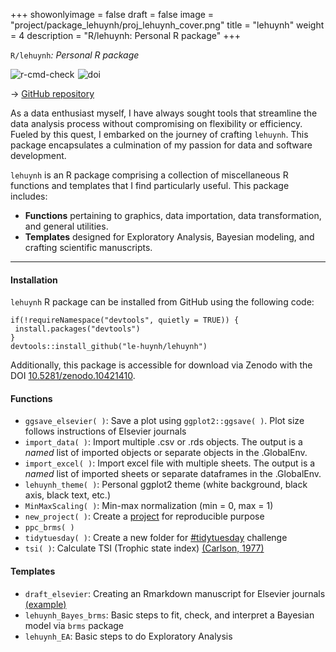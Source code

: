 +++
showonlyimage = false
draft = false
image = "project/package_lehuynh/proj_lehuynh_cover.png"
title = "lehuynh"
weight = 4
description = "R/lehuynh: Personal R package"
+++

`R/lehuynh`*: Personal R package*  


<a href="https://github.com/le-huynh/lehuynh/actions/workflows/R-CMD-check.yaml" target="_blank">
<img align="left" alt="r-cmd-check" style="margin-right: 5px;" src="https://github.com/le-huynh/lehuynh/actions/workflows/R-CMD-check.yaml/badge.svg" />
</a>  

<a href="https://zenodo.org/doi/10.5281/zenodo.10421410" target="_blank">
<img align="left" alt="doi" src="https://zenodo.org/badge/389311777.svg" />
</a>  

<br>

→ <a href="https://github.com/le-huynh/lehuynh" target="_blank">GitHub repository</a>  


As a data enthusiast myself, I have always sought tools that streamline the data analysis process without compromising on flexibility or efficiency. 
Fueled by this quest, I embarked on the journey of crafting `lehuynh`. 
This package encapsulates a culmination of my passion for data and software development.  

`lehuynh` is an R package comprising a collection of miscellaneous R functions and templates that I find particularly useful. 
This package includes: 
- **Functions** pertaining to graphics, data importation, data transformation, and general utilities.  
- **Templates** designed for Exploratory Analysis, Bayesian modeling, and crafting scientific manuscripts.  

<hr>

#### Installation

`lehuynh` R package can be installed from GitHub using the following code:

```
if(!requireNamespace("devtools", quietly = TRUE)) {
 install.packages("devtools")
}
devtools::install_github("le-huynh/lehuynh")
```

Additionally, this package is accessible for download via Zenodo with the DOI <a href="https://zenodo.org/doi/10.5281/zenodo.10421410" target="_blank">10.5281/zenodo.10421410</a>.


#### Functions
- `ggsave_elsevier( )`: Save a plot using `ggplot2::ggsave( )`. Plot size follows instructions of Elsevier journals
- `import_data( )`: Import multiple .csv or .rds objects. The output is a *named* list of imported objects or separate objects in the .GlobalEnv.
- `import_excel( )`: Import excel file with multiple sheets. The output is a *named* list of imported sheets or separate dataframes in the .GlobalEnv. 
- `lehuynh_theme( )`: Personal ggplot2 theme (white background, black axis, black text, etc.)
- `MinMaxScaling( )`: Min-max normalization (min = 0, max = 1)
- `new_project( )`: Create a <a href="https://github.com/SchlossLab/new_project" target="_blank">project</a> for reproducible purpose
- `ppc_brms( )`
- `tidytuesday( )`: Create a new folder for <a href="https://github.com/rfordatascience/tidytuesday" target="_blank">#tidytuesday</a> challenge
- `tsi( )`: Calculate TSI (Trophic state index) <a href="https://doi.org/10.4319/lo.1977.22.2.0361" target="_blank">(Carlson, 1977)</a>


#### Templates
- `draft_elsevier`: Creating an Rmarkdown manuscript for Elsevier journals <a href="https://github.com/le-huynh/writing_journal_article_in_rmarkdown" target="_blank">(example)</a>
- `lehuynh_Bayes_brms`: Basic steps to fit, check, and interpret a Bayesian model via `brms` package
- `lehuynh_EA`: Basic steps to do Exploratory Analysis

<br/>


